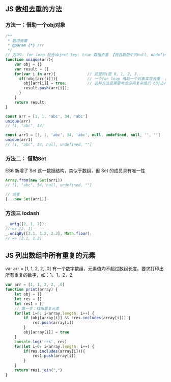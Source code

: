 ## JS 数组去重的方法
### 方法一：借助一个obj对象
```js
/**
 * 数组去重
 * @param {*} arr 
 */
// 方法1. for loop 配合object key: true 数组去重 【而且数组中的null, undefined,'' 都能被正确的处理】
function unique(arr){
    var obj = {}
    var result = []
    for(var i in arr){              // 这里的i是 0, 1, 2, 3...
      if(!obj[arr[i]]){             // 一个for loop 借助一个对象实现去重  把arr的元素赋给 obj的key: true 
        obj[arr[i]] = true;         // 这种方法是需要考虑空间复杂度的 obj占用的空间会随输入元素的增多而增加
        result.push(arr[i]);
      }
    }
    return result;
}

const arr = [1, 1, 'abc', 34, 'abc']
unique(arr)
// [1, "abc", 34]

const arr1 = [1, 1, 'abc', 34, 'abc', null, undefined, null, '', '']
unique(arr1)
// [1, "abc", 34, null, undefined, ""]
```

### 方法二： 借助Set
ES6 新增了 Set 这一数据结构，类似于数组，但 Set 的成员具有唯一性
```js
Array.from(new Set(arr1))
// [1, "abc", 34, null, undefined, ""]

// 或者
[...new Set(arr1)]
```

### 方法三 lodash
```js
_.uniq([2, 1, 2]);
// => [2, 1]
_.uniqBy([2.1, 1.2, 2.3], Math.floor);
// => [2.1, 1.2]
```

## JS 列出数组中所有重复的元素
var arr = [1, 1, 2, 2, ,0] 
有一个数字数组，元素值均不超过数组长度。要求打印出所有重复的数字，如：1，1，2，2
```js
var arr = [1, 1, 2, 2, ,0]
function print(array) {
    let obj = {}
    let res = []
    let res1 = []
    // 第一步：找出重复元素 
    for(let i=0; i<array.length; i++) {
        if (obj[array[i]] && !res.includes(array[i])) {
            res.push(array[i])
        }
        obj[array[i]] = true
    }
    console.log('res', res)
    for(let i=0; i<array.length; i++) {
        if(res.includes(array[i])){
            res1.push(array[i])
        }
    }
    return res1.join(",")
}
```